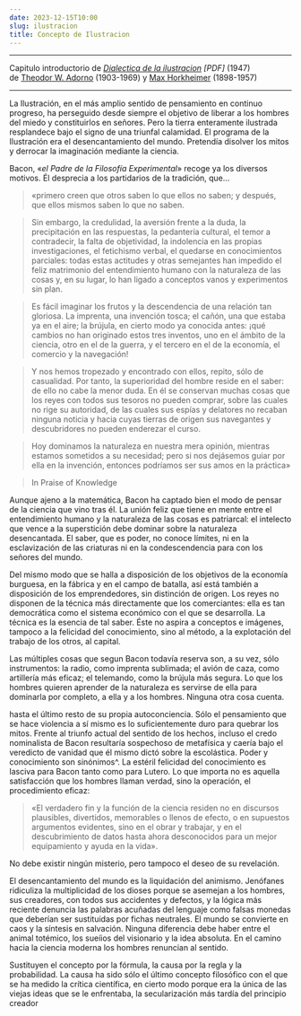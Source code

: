 ```yaml
---
date: 2023-12-15T10:00
slug: ilustracion 
title: Concepto de Ilustracion
---
```


<hr />

Capitulo introductorio de *[Dialectica de la ilustracion](/) <span class="pdf">[PDF]</span>* (1947) <br />
de [Theodor W. Adorno](https://es.wikipedia.org/wiki/Theodor_Adorno) (1903-1969) y [Max Horkheimer](/) (1898-1957)

<hr />

La Ilustración, en el más amplio sentido de pensamiento en continuo
progreso, ha perseguido desde siempre el objetivo de liberar a los
hombres del miedo y constituirlos en señores. Pero la tierra enteramente ilustrada resplandece bajo el signo de una triunfal calamidad. El
programa de la Ilustración era el desencantamiento del mundo. Pretendía disolver los mitos y derrocar la imaginación mediante la ciencia.


Bacon, «*el Padre de la Filosofía Experimental*» recoge ya los diversos
motivos. Él desprecia a los partidarios de la tradición, que...


>«primero
creen que otros saben lo que ellos no saben; y después, que ellos mismos saben lo que no saben. 


>Sin embargo, la credulidad, la aversión
frente a la duda, la precipitación en las respuestas, la pedantería cultural, el temor a contradecir, la falta de objetividad, la indolencia en
las propias investigaciones, el fetichismo verbal, el quedarse en conocimientos parciales: todas estas actitudes y otras semejantes han impedido el feliz matrimonio del entendimiento humano con la naturaleza de las cosas y, en su lugar, lo han ligado a conceptos vanos y
experimentos sin plan.


>Es fácil imaginar los frutos y la descendencia de
una relación tan gloriosa. La imprenta, una invención tosca; el cañón,
una que estaba ya en el aire; la brújula, en cierto modo ya conocida
antes: ¡qué cambios no han originado estos tres inventos, uno en el
ámbito de la ciencia, otro en el de la guerra, y el tercero en el de la
economía, el comercio y la navegación!


>Y nos hemos tropezado y
encontrado con ellos, repito, sólo de casualidad. Por tanto, la superioridad del hombre reside en el saber: de ello no cabe la menor duda.
En él se conservan muchas cosas que los reyes con todos sus tesoros
no pueden comprar, sobre las cuales no rige su autoridad, de las cuales sus espías y delatores no recaban ninguna noticia y hacia cuyas tierras de origen sus navegantes y descubridores no pueden enderezar el
curso. 

>Hoy dominamos la naturaleza en nuestra mera opinión, mientras estamos sometidos a su necesidad; pero si nos dejásemos guiar por
ella en la invención, entonces podríamos ser sus amos en la práctica»

>In Praise of Knowledge


Aunque ajeno a la matemática, Bacon ha captado bien el modo de
pensar de la ciencia que vino tras él. La unión feliz que tiene en
mente entre el entendimiento humano y la naturaleza de las cosas es
patriarcal: el intelecto que vence a la superstición debe dominar sobre
la naturaleza desencantada. El saber, que es poder, no conoce límites,
ni en la esclavización de las criaturas ni en la condescendencia para
con los señores del mundo. 


 Del mismo modo que se halla a disposición de los objetivos de la economía burguesa, en la fábrica y en el
campo de batalla, así está también a disposición de los emprendedores, sin distinción de origen. Los reyes no disponen de la técnica más
directamente que los comerciantes: ella es tan democrática como el
sistema económico con el que se desarrolla. La técnica es la esencia
de tal saber. Éste no aspira a conceptos e imágenes, tampoco a la felicidad del conocimiento, sino al método, a la explotación del trabajo
de los otros, al capital. 


Las múltiples cosas que segun Bacon todavía reserva son, a su vez, sólo instrumentos: la radio, como imprenta sublimada; el avión de caza, como artillería más eficaz; el telemando, como la brújula más segura. Lo que los hombres quieren
aprender de la naturaleza es servirse de ella para dominarla por completo, a ella y a los hombres. Ninguna otra cosa cuenta.


hasta el último resto de su propia autoconciencia. Sólo el pensamiento que se
hace violencia a sí mismo es lo suficientemente duro para quebrar los
mitos. Frente al triunfo actual del sentido de los hechos, incluso el
credo nominalista de Bacon resultaría sospechoso de metafísica y caería bajo el veredicto de vanidad que él mismo dictó sobre la escolástica. Poder y conocimiento son sinónimos^. La estéril felicidad del conocimiento es lasciva para Bacon tanto como para Lutero. Lo que importa no es aquella satisfacción que los hombres llaman verdad, sino
la operación, el procedimiento eficaz:



>«El verdadero fin y la función
de la ciencia residen no en discursos plausibles, divertidos, memorables o llenos de efecto, o en supuestos argumentos evidentes, sino en
el obrar y trabajar, y en el descubrimiento de datos hasta ahora
desconocidos para un mejor equipamiento y ayuda en la vida». 

No
debe existir ningún misterio, pero tampoco el deseo de su revelación. 


El desencantamiento del mundo es la liquidación del animismo. Jenófanes ridiculiza la multiplicidad de los dioses porque se asemejan a
los hombres, sus creadores, con todos sus accidentes y defectos, y la
lógica más reciente denuncia las palabras acuñadas del lenguaje como
falsas monedas que deberían ser sustituidas por fichas neutrales. El
mundo se convierte en caos y la síntesis en salvación. Ninguna diferencia debe haber entre el animal totémico, los sueíios del visionario y la idea absoluta. En el camino hacia la ciencia moderna los hombres renuncian al sentido.


Sustituyen el concepto por la fórmula, la causa
por la regla y la probabilidad. La causa ha sido sólo el último concepto filosófico con el que se ha medido la crítica científica, en cierto
modo porque era la única de las viejas ideas que se le enfrentaba, la
secularización más tardía del principio creador











